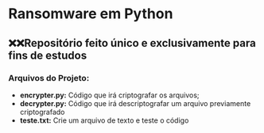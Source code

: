 # Ransomware em Python
## ❌❌Repositório feito único e exclusivamente para fins de estudos

### Arquivos do Projeto:
* **encrypter.py:** Código que irá criptografar os arquivos;
* **decrypter.py:** Código que irá descriptografar um arquivo previamente criptografado
* **teste.txt:** Crie um arquivo de texto e teste o código
